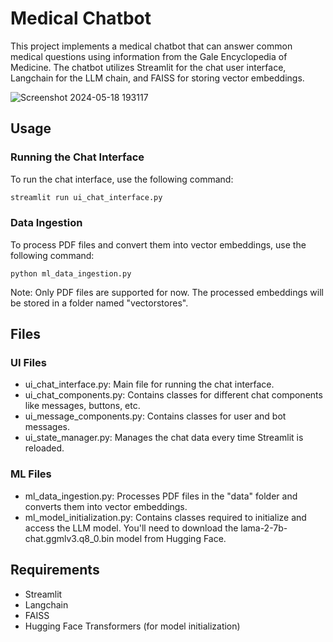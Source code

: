 # Medical Chatbot

This project implements a medical chatbot that can answer common medical questions using information from the Gale Encyclopedia of Medicine. The chatbot utilizes Streamlit for the chat user interface, Langchain for the LLM chain, and FAISS for storing vector embeddings.

![Screenshot 2024-05-18 193117](https://github.com/merajshaikh3/medical-chatbot/assets/47921927/63f58534-e8c2-4b5e-a4aa-bda51da90b0b)

## Usage
### Running the Chat Interface
To run the chat interface, use the following command:

```bash
streamlit run ui_chat_interface.py
```

### Data Ingestion
To process PDF files and convert them into vector embeddings, use the following command:

```python ml_data_ingestion.py```

Note: Only PDF files are supported for now. The processed embeddings will be stored in a folder named "vectorstores".

## Files
### UI Files
* ui_chat_interface.py: Main file for running the chat interface.
* ui_chat_components.py: Contains classes for different chat components like messages, buttons, etc.
* ui_message_components.py: Contains classes for user and bot messages.
* ui_state_manager.py: Manages the chat data every time Streamlit is reloaded.
### ML Files
* ml_data_ingestion.py: Processes PDF files in the "data" folder and converts them into vector embeddings.
* ml_model_initialization.py: Contains classes required to initialize and access the LLM model. You'll need to download the lama-2-7b-chat.ggmlv3.q8_0.bin model from Hugging Face.

## Requirements
* Streamlit
* Langchain
* FAISS
* Hugging Face Transformers (for model initialization)
